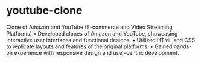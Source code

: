 # youtube-clone
Clone of Amazon and YouTube (E-commerce and Video Streaming Platforms)
•	Developed clones of Amazon and YouTube, showcasing interactive user interfaces and functional designs.
•	Utilized HTML and CSS to replicate layouts and features of the original platforms.
•	Gained hands-on experience with responsive design and user-centric development.
